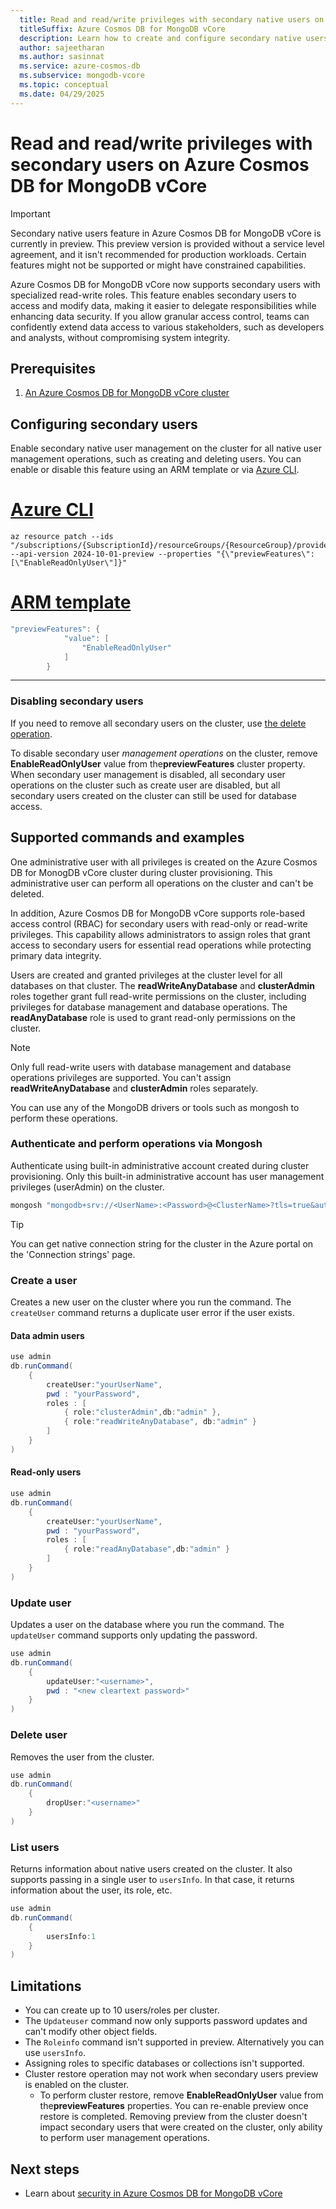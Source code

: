 ```yaml
---
  title: Read and read/write privileges with secondary native users on Azure Cosmos DB for MongoDB vCore
  titleSuffix: Azure Cosmos DB for MongoDB vCore
  description: Learn how to create and configure secondary native users  
  author: sajeetharan
  ms.author: sasinnat
  ms.service: azure-cosmos-db
  ms.subservice: mongodb-vcore
  ms.topic: conceptual
  ms.date: 04/29/2025
---
```


# Read and read/write privileges with secondary users on Azure Cosmos DB for MongoDB vCore

> [!IMPORTANT]
> Secondary native users feature in Azure Cosmos DB for MongoDB vCore is currently in preview.
> This preview version is provided without a service level agreement, and it isn't recommended
> for production workloads. Certain features might not be supported or might have constrained
> capabilities.

Azure Cosmos DB for MongoDB vCore now supports secondary users with specialized read-write roles. This feature enables secondary users to access and modify data, making it easier to delegate responsibilities while enhancing data security. If you allow granular access control, teams can confidently extend data access to various stakeholders, such as developers and analysts, without compromising system integrity.

## Prerequisites

1. [An Azure Cosmos DB for MongoDB vCore cluster](./quickstart-portal.md)

## Configuring secondary users 

Enable secondary native user management on the cluster for all native user management operations, such as creating and deleting users. You can enable or disable this feature using an ARM template or via [Azure CLI](/cli/azure/get-started-with-azure-cli).

# [Azure CLI](#tab/cli)
```azurecli-interactive
az resource patch --ids "/subscriptions/{SubscriptionId}/resourceGroups/{ResourceGroup}/providers/Microsoft.DocumentDB/mongoClusters/{ClusterName}" --api-version 2024-10-01-preview --properties "{\"previewFeatures\": [\"EnableReadOnlyUser\"]}"
```

# [ARM template](#tab/arm)
```PowerShell
"previewFeatures": {
            "value": [
                "EnableReadOnlyUser"
            ]
        }
```
---

### Disabling secondary users

If you need to remove all secondary users on the cluster, use [the delete operation](#delete-user).

To disable secondary user *management operations* on the cluster, remove **EnableReadOnlyUser** value from the**previewFeatures** cluster property. When secondary user management is disabled, all secondary user operations on the cluster such as create user are disabled, but all secondary users created on the cluster can still be used for database access.

## Supported commands and examples

One administrative user with all privileges is created on the Azure Cosmos DB for MonogDB vCore cluster during cluster provisioning. This administrative user can perform all operations on the cluster and can't be deleted.

In addition, Azure Cosmos DB for MongoDB vCore supports role-based access control (RBAC) for secondary users with read-only or read-write privileges. This capability allows administrators to assign roles that grant access to secondary users for essential read operations while protecting primary data integrity.

Users are created and granted privileges at the cluster level for all databases on that cluster. The **readWriteAnyDatabase** and **clusterAdmin** roles together grant full read-write permissions on the cluster, including privileges for database management and database operations. The **readAnyDatabase** role is used to grant read-only permissions on the cluster.

 > [!NOTE]
>  Only full read-write users with database management and database operations privileges are supported. You can't assign **readWriteAnyDatabase** and **clusterAdmin** roles separately.

You can use any of the MongoDB drivers or tools such as mongosh to perform these operations.

### Authenticate and perform operations via Mongosh

Authenticate using built-in administrative account created during cluster provisioning. Only this built-in administrative account has user management privileges (userAdmin) on the cluster.

```powershell
mongosh "mongodb+srv://<UserName>:<Password>@<ClusterName>?tls=true&authMechanism=SCRAM-SHA-256&retrywrites=false&maxIdleTimeMS=120000"
```

 > [!TIP]
>  You can get native connection string for the cluster in the Azure portal on the 'Connection strings' page.

### Create a user

Creates a new user on the cluster where you run the command. The `createUser` command returns a duplicate user error if the user exists.

#### Data admin users 

```powershell
use admin
db.runCommand(
    {
        createUser:"yourUserName",
        pwd : "yourPassword",
        roles : [
            { role:"clusterAdmin",db:"admin" },
            { role:"readWriteAnyDatabase", db:"admin" }
        ]
    }
)
```

#### Read-only users

```powershell
use admin
db.runCommand(
    {
        createUser:"yourUserName",
        pwd : "yourPassword",
        roles : [
            { role:"readAnyDatabase",db:"admin" }
        ]
    }
)
```

### Update user

Updates a user on the database where you run the command. The `updateUser` command supports only updating the password.

```powershell
use admin
db.runCommand(
    {
        updateUser:"<username>",
        pwd : "<new cleartext password>"
    }
)
```

### Delete user

Removes the user from the cluster.

```powershell
use admin
db.runCommand(
    {
        dropUser:"<username>"
    }
)
```

### List users

Returns information about native users created on the cluster. It also supports passing in a single user to `usersInfo`. In that case, it returns information about the user, its role, etc.

```powershell
use admin
db.runCommand(
    {
        usersInfo:1
    }
)
```

## Limitations

- You can create up to 10 users/roles per cluster.
- The `Updateuser` command now only supports password updates and can't modify other object fields.
- The `Roleinfo` command isn't supported in preview. Alternatively you can use `usersInfo`.
- Assigning roles to specific databases or collections isn't supported.
- Cluster restore operation may not work when secondary users preview is enabled on the cluster. 
    - To perform cluster restore, remove **EnableReadOnlyUser** value from the**previewFeatures** properties. You can re-enable preview once restore is completed. Removing preview from the cluster doesn't impact secondary users that were created on the cluster, only ability to perform user management operations.

## Next steps

- Learn about [security in Azure Cosmos DB for MongoDB vCore](./security.md)
